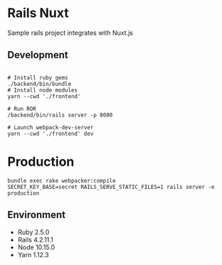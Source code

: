 # Rails Nuxt
Sample rails project integrates with Nuxt.js

## Development
```shell

# Install ruby gems
./backend/bin/bundle
# Install node modules
yarn --cwd './frontend'

# Run ROR
/backend/bin/rails server -p 8080

# Launch webpack-dev-server
yarn --cwd './frontend' dev
```

# Production
```shell
bundle exec rake webpacker:compile
SECRET_KEY_BASE=secret RAILS_SERVE_STATIC_FILES=1 rails server -e production
```

## Environment
 - Ruby 2.5.0
 - Rails 4.2.11.1
 - Node 10.15.0
 - Yarn 1.12.3
